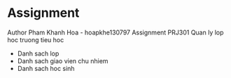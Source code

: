 # Assignment

Author Pham Khanh Hoa - hoapkhe130797
Assignment PRJ301
Quan ly lop hoc truong tieu hoc
- Danh sach lop
- Danh sach giao vien chu nhiem
- Danh sach hoc sinh
